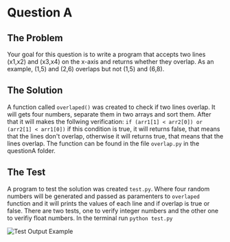 # Question A

## The Problem
  Your goal for this question is to write a program that accepts two lines (x1,x2) and (x3,x4) on the x-axis and returns whether they overlap. As an example, (1,5) and (2,6) overlaps but not (1,5) and (6,8).

## The Solution
  A function called `overlaped()` was created to check if two lines overlap. It will gets four numbers, separate them in two arrays and sort them. After that it will makes the follwing verification: `if (arr1[1] < arr2[0]) or (arr2[1] < arr1[0])` if this condition is true, it will returns false, that means that the lines don't overlap, otherwise it will returns true, that means that the lines overlap.
The function can be found in the file `overlap.py` in the questionA folder.

## The Test
  A program to test the solution was created `test.py`. Where four random numbers will be generated and passed as paramenters to `overlaped` function and it will prints the values of each line and if overlap is true or false. There are two tests, one to verify integer numbers and the other one to verifiy float numbers. In the terminal run `python test.py`
  
![Test Output Example](alcarinohta/Ormuco_Python/questionA/test_output.JPG)
